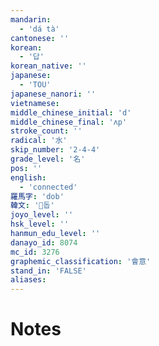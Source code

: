 ```yaml
---
mandarin:
  - 'dá tà'
cantonese: ''
korean:
  - '답'
korean_native: ''
japanese:
  - 'TOU'
japanese_nanori: ''
vietnamese:
middle_chinese_initial: 'd'
middle_chinese_final: 'ʌp'
stroke_count: ''
radical: '水'
skip_number: '2-4-4'
grade_level: '名'
pos: ''
english:
  - 'connected'
羅馬字: 'dob'
韓文: '돕'
joyo_level: ''
hsk_level: ''
hanmun_edu_level: ''
danayo_id: 8074
mc_id: 3276
graphemic_classification: '會意'
stand_in: 'FALSE'
aliases:
---
```


# Notes
